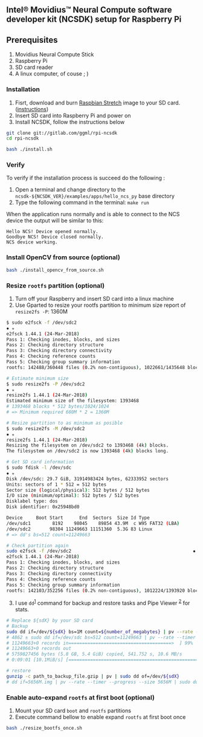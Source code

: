 Intel® Movidius™ Neural Compute software developer kit (NCSDK) setup for Raspberry Pi
-------------------------------------------------------------------------------------

## Prerequisites

1. Movidius Neural Compute Stick
2. Raspberry Pi
3. SD card reader
4. A linux computer, of couse ; )

### Installation

1. Fisrt, download and burn [Raspbian Stretch](http://director.downloads.raspberrypi.org/raspbian/images/raspbian-2018-11-15/2018-11-13-raspbian-stretch.zip) image to your SD card. ([instructions](https://www.raspberrypi.org/documentation/installation/installing-images/README.md))
2. Insert SD card into Raspberry Pi and power on
3. Install NCSDK, follow the instructions below

```bash
git clone git://gitlab.com/ggml/rpi-ncsdk
cd rpi-ncsdk

bash ./install.sh
```

### Verify

To verify if the installation process is succeed do the following :

1. Open a terminal and change directory to the `ncsdk-${NCSDK_VER}/examples/apps/hello_ncs_py` base directory
2. Type the following command in the terminal: `make run`

When the application runs normally and is able to connect to the NCS device the output will be similar to this:

~~~
Hello NCS! Device opened normally.
Goodbye NCS! Device closed normally.
NCS device working.
~~~

### Install OpenCV from source (optional)

```bash
bash ./install_opencv_from_source.sh
```

### Resize `rootfs` partition (optional)

1. Turn off your Raspberry and insert SD card into a linux machine
2. Use Gparted to resize your rootfs partition to minimum size report of `resize2fs -P`: 1360M

~~~bash
$ sudo e2fsck -f /dev/sdc2
✹ ✭
e2fsck 1.44.1 (24-Mar-2018)
Pass 1: Checking inodes, blocks, and sizes
Pass 2: Checking directory structure
Pass 3: Checking directory connectivity
Pass 4: Checking reference counts
Pass 5: Checking group summary information
rootfs: 142488/360448 files (0.2% non-contiguous), 1022661/1435648 blocks

# Estimate minimum size
$ sudo resize2fs -P /dev/sdc2
✹ ✭
resize2fs 1.44.1 (24-Mar-2018)
Estimated minimum size of the filesystem: 1393468
# 1393468 blocks * 512 bytes/1024/1024
# => Minimum required 680M * 2 = 1360M

# Resize partition to as minimum as posible
$ sudo resize2fs -M /dev/sdc2
✹ ✭
resize2fs 1.44.1 (24-Mar-2018)
Resizing the filesystem on /dev/sdc2 to 1393468 (4k) blocks.
The filesystem on /dev/sdc2 is now 1393468 (4k) blocks long.

# Get SD card information
$ sudo fdisk -l /dev/sdc
✹ ✭
Disk /dev/sdc: 29.7 GiB, 31914983424 bytes, 62333952 sectors
Units: sectors of 1 * 512 = 512 bytes
Sector size (logical/physical): 512 bytes / 512 bytes
I/O size (minimum/optimal): 512 bytes / 512 bytes
Disklabel type: dos
Disk identifier: 0x25948bd0

Device     Boot Start      End  Sectors  Size Id Type
/dev/sdc1        8192    98045    89854 43.9M  c W95 FAT32 (LBA)
/dev/sdc2       98304 11249663 11151360  5.3G 83 Linux
# => dd's bs=512 count=11249663

# Check partition again
sudo e2fsck -f /dev/sdc2                                             ✹ ✭
e2fsck 1.44.1 (24-Mar-2018)
Pass 1: Checking inodes, blocks, and sizes
Pass 2: Checking directory structure
Pass 3: Checking directory connectivity
Pass 4: Checking reference counts
Pass 5: Checking group summary information
rootfs: 142103/352256 files (0.2% non-contiguous), 1012224/1393920 blocks
~~~
3. I use `dd`<sup>[1]</sup> command for backup and restore tasks and Pipe Viewer <sup>[2]</sup> for stats.

```bash
# Replace ${sdX} by your SD card
# Backup
sudo dd if=/dev/${sdX} bs=1M count=${number_of_megabytes} | pv --rate --timer --progress --size xxxM | gzip -9 > path_to_backup_file.gzip
# 4862 ± sudo dd if=/dev/sdc bs=512 count=11249663 | pv --rate --timer --progress --size=5493M  | gzip -9 > /workspace/Backup/rpi-ncsdk/2.05.00.02_11249663_5493M.gz                                 ✹ ✭
# 11249663+0 records in======================================>  ] 99%
# 11249663+0 records out
# 5759827456 bytes (5.8 GB, 5.4 GiB) copied, 541.752 s, 10.6 MB/s
# 0:09:01 [10.1MiB/s] [============================================================>  ] 99%

# restore
gunzip -c path_to_backup_file.gzip | pv | sudo dd of=/dev/${sdX}
# dd if=5656M.img | pv --rate --timer --progress --size 5656M | sudo dd of=/dev/sdc
```

### Enable auto-expand `rootfs` at first boot (optional)

1. Mount your SD card `boot` and `rootfs` partitions
2. Execute command bellow to enable expand `rootfs` at first boot once
```bash
bash ./resize_bootfs_once.sh
```

[1]: https://en.wikipedia.org/wiki/Dd_(Unix)
[2]: https://www.ivarch.com/programs/pv.shtml